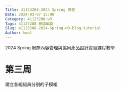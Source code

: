 ```yaml
---
Title: 41123208-2024 Spring 課程
Date: 2024-03-07 15:00
Category: 41123208-w3
Tags: 41123208-網誌編寫
Slug: 41123208-2024-Spring-w3-blog-tutorial
Author: kmol
---
```


2024 Spring 網際內容管理與協同產品設計實習課程教學.

<!-- PELICAN_END_SUMMARY -->

# 第三周
建立各組組員分別的子模組